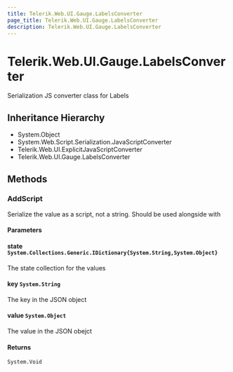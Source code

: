 ```yaml
---
title: Telerik.Web.UI.Gauge.LabelsConverter
page_title: Telerik.Web.UI.Gauge.LabelsConverter
description: Telerik.Web.UI.Gauge.LabelsConverter
---
```


# Telerik.Web.UI.Gauge.LabelsConverter

Serialization JS converter class for Labels

## Inheritance Hierarchy

* System.Object
* System.Web.Script.Serialization.JavaScriptConverter
* Telerik.Web.UI.ExplicitJavaScriptConverter
* Telerik.Web.UI.Gauge.LabelsConverter

## Methods

###  AddScript

Serialize the value as a script, not a string. Should be used alongside with

#### Parameters

#### state `System.Collections.Generic.IDictionary{System.String,System.Object}`

The state collection for the values

#### key `System.String`

The key in the JSON object

#### value `System.Object`

The value in the JSON obejct

#### Returns

`System.Void` 

